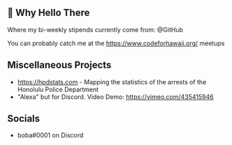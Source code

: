 ## 👋 Why Hello There

Where my bi-weekly stipends currently come from: @GitHub

You can probably catch me at the https://www.codeforhawaii.org/ meetups

## Miscellaneous Projects

- https://hpdstats.com - Mapping the statistics of the arrests of the Honolulu Police Department
- "Alexa" but for Discord. Video Demo: https://vimeo.com/435415946

## Socials
- boba#0001 on Discord
